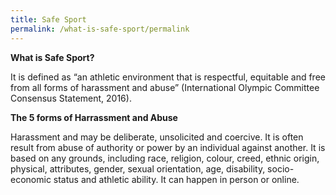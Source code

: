 ```yaml
---
title: Safe Sport
permalink: /what-is-safe-sport/permalink
---
```

**What is Safe Sport?**

It is defined as “an athletic environment that is respectful, equitable and free from all forms of harassment and abuse” (International Olympic Committee Consensus Statement, 2016). 

**The 5 forms of Harrassment and Abuse**

Harassment and may be deliberate, unsolicited and coercive. It is often result from abuse of authority or power by an individual against another. It is based on any grounds, including race, religion, colour, creed, ethnic origin, physical, attributes, gender, sexual orientation, age, disability, socio-economic status and athletic ability. It can happen in person or online.